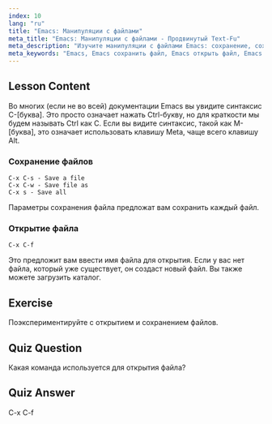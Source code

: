 ```yaml
---
index: 10
lang: "ru"
title: "Emacs: Манипуляции с файлами"
meta_title: "Emacs: Манипуляции с файлами - Продвинутый Text-Fu"
meta_description: "Изучите манипуляции с файлами Emacs: сохранение, сохранение как и открытие файлов с помощью команд C-x C-s, C-x C-w и C-x C-f. Освойте основные операции с файлами Emacs!"
meta_keywords: "Emacs, Emacs сохранить файл, Emacs открыть файл, Emacs учебник, команды Linux, Emacs для начинающих, Emacs руководство"
---
```


## Lesson Content

Во многих (если не во всей) документации Emacs вы увидите синтаксис C-[буква]. Это просто означает нажать Ctrl-букву, но для краткости мы будем называть Ctrl как C. Если вы видите синтаксис, такой как M-[буква], это означает использовать клавишу Meta, чаще всего клавишу Alt.

### Сохранение файлов

```
C-x C-s - Save a file
C-x C-w - Save file as
C-x s - Save all
```

Параметры сохранения файла предложат вам сохранить каждый файл.

### Открытие файла

```
C-x C-f
```

Это предложит вам ввести имя файла для открытия. Если у вас нет файла, который уже существует, он создаст новый файл. Вы также можете загрузить каталог.

## Exercise

Поэкспериментируйте с открытием и сохранением файлов.

## Quiz Question

Какая команда используется для открытия файла?

## Quiz Answer

C-x C-f
